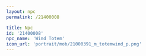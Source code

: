 ```yaml
---
layout: npc
permalink: /21400008

title: Npc
id: '21400008'
npc_name: 'Wind Totem'
icon_url: 'portrait/mob/21000391_m_totemwind_p.png'
---
```

